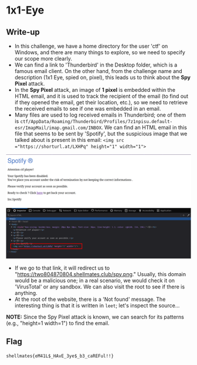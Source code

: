 # 1x1-Eye

## Write-up

- In this challenge, we have a home directory for the user 'ctf' on Windows, and there are many things to explore, so we need to specify our scope more clearly.
- We can find a link to 'Thunderbird' in the Desktop folder, which is a famous email client. On the other hand, from the challenge name and description (1x1 Eye, spied on, pixel), this leads us to think about the **Spy Pixel** attack.
- In the **Spy Pixel** attack, an image of **1 pixel** is embedded within the HTML email, and it is used to track the recipient of the email (to find out if they opened the email, get their location, etc.), so we need to retrieve the received emails to see if one was embedded in an email.
- Many files are used to log received emails in Thunderbird; one of them is `ctf/AppData/Roaming/Thunderbird/Profiles/7z1npisu.default-esr/ImapMail/imap.gmail.com/INBOX`. We can find an HTML email in this file that seems to be sent by 'Spotify', but the suspicious image that we talked about is present in this email: `<img src ="https://shorturl.at/LXHPq" height="1" width="1">`

![email](email.png)

- If we go to that link, it will redirect us to "https://two804870804.shellmates.club/spy.png." Usually, this domain would be a malicious one; in a real scenario, we would check it on 'VirusTotal' or any sandbox. We can also visit the root to see if there is anything.
- At the root of the website, there is a 'Not found' message. The interesting thing is that it is written in `leet`; let's inspect the source...

**NOTE:** Since the Spy Pixel attack is known, we can search for its patterns (e.g., "height=1 width=1") to find the email.

## Flag

`shellmates{eM41L$_HAvE_3ye$_b3_caREFul!!}`
